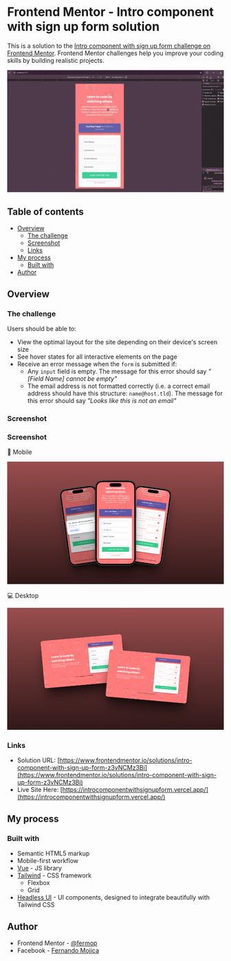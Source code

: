 # Frontend Mentor - Intro component with sign up form solution

This is a solution to the [Intro component with sign up form challenge on Frontend Mentor](https://www.frontendmentor.io/challenges/intro-component-with-signup-form-5cf91bd49edda32581d28fd1). Frontend Mentor challenges help you improve your coding skills by building realistic projects. 

![Sample GIF](https://github.com/fermop/frontend_mentor-assets/blob/main/newbie/intro_component_with_sign-up_form/sample.gif?raw=true)

## Table of contents

- [Overview](#overview)
  - [The challenge](#the-challenge)
  - [Screenshot](#screenshot)
  - [Links](#links)
- [My process](#my-process)
  - [Built with](#built-with)
- [Author](#author)

## Overview

### The challenge

Users should be able to:

- View the optimal layout for the site depending on their device's screen size
- See hover states for all interactive elements on the page
- Receive an error message when the `form` is submitted if:
  - Any `input` field is empty. The message for this error should say *"[Field Name] cannot be empty"*
  - The email address is not formatted correctly (i.e. a correct email address should have this structure: `name@host.tld`). The message for this error should say *"Looks like this is not an email"*

### Screenshot

### Screenshot

📱 Mobile

![Mobile](https://github.com/fermop/frontend_mentor-assets/blob/main/newbie/intro_component_with_sign-up_form/mobile.png?raw=true)

💻 Desktop

![Desktop](https://github.com/fermop/frontend_mentor-assets/blob/main/newbie/intro_component_with_sign-up_form/desktop.png?raw=true)

### Links

- Solution URL: [https://www.frontendmentor.io/solutions/intro-component-with-sign-up-form-z3vNCMz3Bi](https://www.frontendmentor.io/solutions/intro-component-with-sign-up-form-z3vNCMz3Bi)
- Live Site Here: [https://introcomponentwithsignupform.vercel.app/](https://introcomponentwithsignupform.vercel.app/)

## My process

### Built with

- Semantic HTML5 markup
- Mobile-first workflow
- [Vue](https://vuejs.org/) - JS library
- [Tailwind](https://tailwindcss.com/) - CSS framework
  - Flexbox
  - Grid
- [Headless UI](https://headlessui.com/) - UI components, designed to integrate beautifully with Tailwind CSS

## Author

- Frontend Mentor - [@fermop](https://www.frontendmentor.io/profile/fermop)
- Facebook - [Fernando Mojica](https://www.facebook.com/fernando.mojica.758737/)